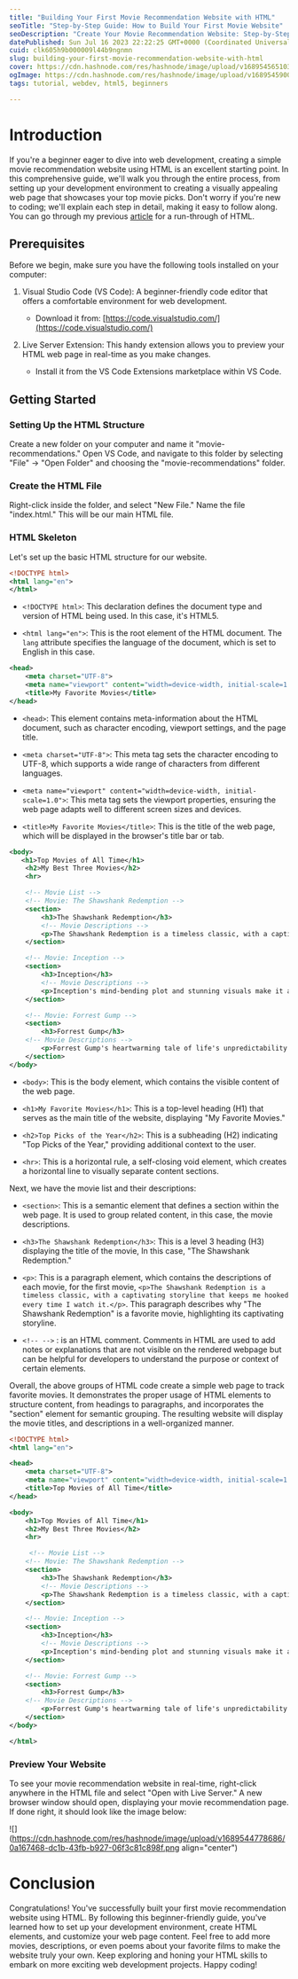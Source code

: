 ```yaml
---
title: "Building Your First Movie Recommendation Website with HTML"
seoTitle: "Step-by-Step Guide: How to Build Your First Movie Website"
seoDescription: "Create Your Movie Recommendation Website: Step-by-Step Guide for Beginners - HTML Web Development | #Movies #WebDev"
datePublished: Sun Jul 16 2023 22:22:25 GMT+0000 (Coordinated Universal Time)
cuid: clk605h9b000009l44b9ngnmn
slug: building-your-first-movie-recommendation-website-with-html
cover: https://cdn.hashnode.com/res/hashnode/image/upload/v1689545651032/a35e7d1a-f312-40cf-8d00-c6fb0f016cd1.png
ogImage: https://cdn.hashnode.com/res/hashnode/image/upload/v1689545900844/ff06a912-0ce7-4b14-b1a7-93303aa61c49.png
tags: tutorial, webdev, html5, beginners

---
```


# Introduction

If you're a beginner eager to dive into web development, creating a simple movie recommendation website using HTML is an excellent starting point. In this comprehensive guide, we'll walk you through the entire process, from setting up your development environment to creating a visually appealing web page that showcases your top movie picks. Don't worry if you're new to coding; we'll explain each step in detail, making it easy to follow along. You can go through my previous [article](https://annietah.hashnode.dev/introduction-to-html) for a run-through of HTML.

## Prerequisites

Before we begin, make sure you have the following tools installed on your computer:

1. Visual Studio Code (VS Code): A beginner-friendly code editor that offers a comfortable environment for web development.
    
    * Download it from: [https://code.visualstudio.com/](https://code.visualstudio.com/)
        
2. Live Server Extension: This handy extension allows you to preview your HTML web page in real-time as you make changes.
    
    * Install it from the VS Code Extensions marketplace within VS Code.
        

## Getting Started

### Setting Up the HTML Structure

Create a new folder on your computer and name it "movie-recommendations." Open VS Code, and navigate to this folder by selecting "File" -&gt; "Open Folder" and choosing the "movie-recommendations" folder.

### Create the HTML File

Right-click inside the folder, and select "New File." Name the file "index.html." This will be our main HTML file.

### HTML Skeleton

Let's set up the basic HTML structure for our website.

```xml
<!DOCTYPE html>
<html lang="en">
</html>
```

* `<!DOCTYPE html>`: This declaration defines the document type and version of HTML being used. In this case, it's HTML5.
    
* `<html lang="en">`: This is the root element of the HTML document. The `lang` attribute specifies the language of the document, which is set to English in this case.
    

```xml
<head>
    <meta charset="UTF-8">
    <meta name="viewport" content="width=device-width, initial-scale=1.0">
    <title>My Favorite Movies</title>
</head>
```

* `<head>`: This element contains meta-information about the HTML document, such as character encoding, viewport settings, and the page title.
    

* `<meta charset="UTF-8">`: This meta tag sets the character encoding to UTF-8, which supports a wide range of characters from different languages.
    
* `<meta name="viewport" content="width=device-width, initial-scale=1.0">`: This meta tag sets the viewport properties, ensuring the web page adapts well to different screen sizes and devices.
    
* `<title>My Favorite Movies</title>`: This is the title of the web page, which will be displayed in the browser's title bar or tab.
    

```xml
<body>
   <h1>Top Movies of All Time</h1>
    <h2>My Best Three Movies</h2>
    <hr>

    <!-- Movie List -->
    <!-- Movie: The Shawshank Redemption -->
    <section>
        <h3>The Shawshank Redemption</h3>
        <!-- Movie Descriptions -->
        <p>The Shawshank Redemption is a timeless classic, with a captivating storyline that keeps me hooked every time I watch it.</p>
    </section>

    <!-- Movie: Inception -->
    <section>
        <h3>Inception</h3>
        <!-- Movie Descriptions -->
        <p>Inception's mind-bending plot and stunning visuals make it a must-watch for any movie enthusiast.</p>
    </section>

    <!-- Movie: Forrest Gump -->
    <section>
        <h3>Forrest Gump</h3>
    <!-- Movie Descriptions -->
        <p>Forrest Gump's heartwarming tale of life's unpredictability and Tom Hanks' exceptional performance make it one of my all-time favorites.</p>
    </section>
</body>
```

* `<body>`: This is the body element, which contains the visible content of the web page.
    
* `<h1>My Favorite Movies</h1>`: This is a top-level heading (H1) that serves as the main title of the website, displaying "My Favorite Movies."
    
* `<h2>Top Picks of the Year</h2>`: This is a subheading (H2) indicating "Top Picks of the Year," providing additional context to the user.
    
* `<hr>`: This is a horizontal rule, a self-closing void element, which creates a horizontal line to visually separate content sections.
    

Next, we have the movie list and their descriptions:

* `<section>`: This is a semantic element that defines a section within the web page. It is used to group related content, in this case, the movie descriptions.
    
* `<h3>The Shawshank Redemption</h3>`: This is a level 3 heading (H3) displaying the title of the movie, In this case, "The Shawshank Redemption."
    
* `<p>`: This is a paragraph element, which contains the descriptions of each movie, for the first movie, `<p>The Shawshank Redemption is a timeless classic, with a captivating storyline that keeps me hooked every time I watch it.</p>`. This paragraph describes why "The Shawshank Redemption" is a favorite movie, highlighting its captivating storyline.
    
* `<!-- -->` : is an HTML comment. Comments in HTML are used to add notes or explanations that are not visible on the rendered webpage but can be helpful for developers to understand the purpose or context of certain elements.
    

Overall, the above groups of HTML code create a simple web page to track favorite movies. It demonstrates the proper usage of HTML elements to structure content, from headings to paragraphs, and incorporates the "section" element for semantic grouping. The resulting website will display the movie titles, and descriptions in a well-organized manner.

```xml
<!DOCTYPE html>
<html lang="en">

<head>
    <meta charset="UTF-8">
    <meta name="viewport" content="width=device-width, initial-scale=1.0">
    <title>Top Movies of All Time</title>
</head>

<body>
    <h1>Top Movies of All Time</h1>
    <h2>My Best Three Movies</h2>
    <hr>

     <!-- Movie List -->
    <!-- Movie: The Shawshank Redemption -->
    <section>
        <h3>The Shawshank Redemption</h3>
        <!-- Movie Descriptions -->
        <p>The Shawshank Redemption is a timeless classic, with a captivating storyline that keeps me hooked every time I watch it.</p>
    </section>

    <!-- Movie: Inception -->
    <section>
        <h3>Inception</h3>
        <!-- Movie Descriptions -->
        <p>Inception's mind-bending plot and stunning visuals make it a must-watch for any movie enthusiast.</p>
    </section>

    <!-- Movie: Forrest Gump -->
    <section>
        <h3>Forrest Gump</h3>
    <!-- Movie Descriptions -->
        <p>Forrest Gump's heartwarming tale of life's unpredictability and Tom Hanks' exceptional performance make it one of my all-time favorites.</p>
    </section>
</body>

</html>
```

### Preview Your Website

To see your movie recommendation website in real-time, right-click anywhere in the HTML file and select "Open with Live Server." A new browser window should open, displaying your movie recommendation page. If done right, it should look like the image below:

![](https://cdn.hashnode.com/res/hashnode/image/upload/v1689544778686/0a167468-dc1b-43fb-b927-06f3c81c898f.png align="center")

# Conclusion

Congratulations! You've successfully built your first movie recommendation website using HTML. By following this beginner-friendly guide, you've learned how to set up your development environment, create HTML elements, and customize your web page content. Feel free to add more movies, descriptions, or even poems about your favorite films to make the website truly your own. Keep exploring and honing your HTML skills to embark on more exciting web development projects. Happy coding!